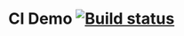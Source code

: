 # CI Demo [![Build status](https://ci.appveyor.com/api/projects/status/6yrinivcq4kbad9d?svg=true)](https://ci.appveyor.com/project/Skitovich/api-ci)
